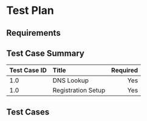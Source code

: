 # Test Plan

## Requirements
## Test Case Summary

| Test Case ID | Title                   | Required  |
| ------------ |:----------------------- | ---------:|
|  1.0         |  DNS Lookup             | Yes       |
|  1.0         |  Registration Setup     | Yes       |

## Test Cases
